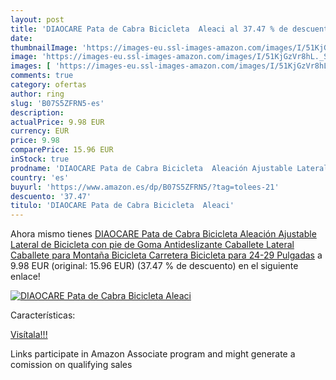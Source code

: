 ```yaml
---
layout: post
title: 'DIAOCARE Pata de Cabra Bicicleta  Aleaci al 37.47 % de descuento'
date: 
thumbnailImage: 'https://images-eu.ssl-images-amazon.com/images/I/51KjGzVr8hL._SL200_.jpg'
image: 'https://images-eu.ssl-images-amazon.com/images/I/51KjGzVr8hL._SL200_.jpg'
images: [ 'https://images-eu.ssl-images-amazon.com/images/I/51KjGzVr8hL._SL200_.jpg' ]
comments: true
category: ofertas
author: ring
slug: 'B07S5ZFRN5-es'
description:
actualPrice: 9.98 EUR
currency: EUR
price: 9.98
comparePrice: 15.96 EUR
inStock: true
prodname: 'DIAOCARE Pata de Cabra Bicicleta  Aleación Ajustable Lateral de Bicicleta con pie de Goma Antideslizante Caballete Lateral Caballete para Montaña Bicicleta Carretera Bicicleta para 24-29 Pulgadas'
country: 'es'
buyurl: 'https://www.amazon.es/dp/B07S5ZFRN5/?tag=tolees-21'
descuento: '37.47'
titulo: 'DIAOCARE Pata de Cabra Bicicleta  Aleaci'
---
```


Ahora mismo tienes [DIAOCARE Pata de Cabra Bicicleta  Aleación Ajustable Lateral de Bicicleta con pie de Goma Antideslizante Caballete Lateral Caballete para Montaña Bicicleta Carretera Bicicleta para 24-29 Pulgadas](https://www.amazon.es/dp/B07S5ZFRN5/?tag=tolees-21) a 9.98 EUR (original: 15.96 EUR) (37.47 %  de descuento) en el siguiente enlace!

[![DIAOCARE Pata de Cabra Bicicleta  Aleaci](https://images-eu.ssl-images-amazon.com/images/I/51KjGzVr8hL._SL200_.jpg)](https://www.amazon.es/dp/B07S5ZFRN5/?tag=tolees-21)

Características:


[Visítala!!!](https://www.amazon.es/dp/B07S5ZFRN5/?tag=tolees-21)

Links participate in Amazon Associate program and might generate a comission on qualifying sales
